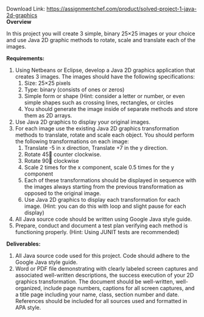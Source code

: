 Download Link: https://assignmentchef.com/product/solved-project-1-java-2d-graphics
<br>
<strong>Overview </strong>

In this project you will create 3 simple, binary 25×25 images or your choice and use Java 2D graphic methods to rotate, scale and translate each of the images.

<strong>Requirements: </strong>

<ol>

 <li>Using Netbeans or Eclipse, develop a Java 2D graphics application that creates 3 images. The images should have the following specifications:

  <ol>

   <li>Size: 25×25 pixels</li>

   <li>Type: binary (consists of ones or zeros)</li>

   <li>Simple form or shape (Hint: consider a letter or number, or even simple shapes such as crossing lines, rectangles, or circles</li>

   <li>You should generate the image inside of separate methods and store them as 2D arrays.</li>

  </ol></li>

 <li>Use Java 2D graphics to display your original images.</li>

 <li>For each image use the existing Java 2D graphics transformation methods to translate, rotate and scale each object. You should perform the following transformations on each image:

  <ol>

   <li>Translate -5 in x direction, Translate +7 in the y direction.</li>

   <li>Rotate 45 counter clockwise.</li>

   <li>Rotate 90 clockwise</li>

   <li>Scale 2 times for the x component, scale 0.5 times for the y component</li>

   <li>Each of these transformations should be displayed in sequence with the images always starting from the previous transformation as opposed to the original image.</li>

   <li>Use Java 2D graphics to display each transformation for each image. (Hint: you can do this with loop and slight pause for each display)</li>

  </ol></li>

 <li>All Java source code should be written using Google Java style guide.</li>

 <li>Prepare, conduct and document a test plan verifying each method is functioning properly. (Hint: Using JUNIT tests are recommended)</li>

</ol>

<strong>Deliverables: </strong>

<ol>

 <li>All Java source code used for this project. Code should adhere to the Google Java style guide.</li>

 <li>Word or PDF file demonstrating with clearly labeled screen captures and associated well-written descriptions, the success execution of your 2D graphics transformation. The document should be well-written, well-organized, include page numbers, captions for all screen captures, and a title page including your name, class, section number and date. References should be included for all sources used and formatted in APA style.</li>

</ol>





